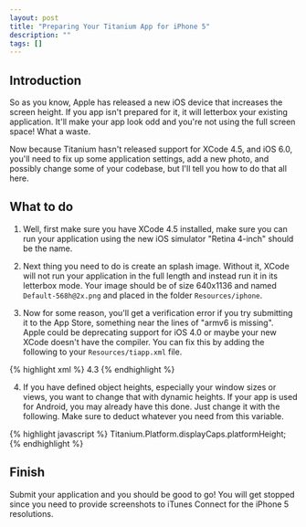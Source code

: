 ```yaml
---
layout: post
title: "Preparing Your Titanium App for iPhone 5"
description: ""
tags: []
---
```



## Introduction

So as you know, Apple has released a new iOS device that increases the screen height. If you app isn't prepared for it, it will letterbox your existing application. It'll make your app look odd and you're not using the full screen space! What a waste.

Now because Titanium hasn't released support for XCode 4.5, and iOS 6.0, you'll need to fix up some application settings, add a new photo, and possibly change some of your codebase, but I'll tell you how to do that all here.

## What to do

1. Well, first make sure you have XCode 4.5 installed, make sure you can run your application using the new iOS simulator "Retina 4-inch" should be the name.

2. Next thing you need to do is create an splash image. Without it, XCode will not run your application in the full length and instead run it in its letterbox mode. Your image should be of size 640x1136 and named `Default-568h@2x.png` and placed in the folder `Resources/iphone`.

3. Now for some reason, you'll get a verification error if you try submitting it to the App Store, something near the lines of "armv6 is missing". Apple could be deprecating support for iOS 4.0 or maybe your new XCode doesn't have the compiler. You can fix this by adding the following to your `Resources/tiapp.xml` file.

{% highlight xml %}
<ios>
   <min-ios-ver>4.3</min-ios-ver>
</ios>
{% endhighlight %}

4. If you have defined object heights, especially your window sizes or views, you want to change that with dynamic heights. If your app is used for Android, you may already have this done. Just change it with the following. Make sure to deduct whatever you need from this variable.

{% highlight javascript %}
Titanium.Platform.displayCaps.platformHeight;
{% endhighlight %}

## Finish

Submit your application and you should be good to go! You will get stopped since you need to provide screenshots to iTunes Connect for the iPhone 5 resolutions.
